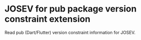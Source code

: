 # JOSEV for pub package version constraint extension

Read pub (Dart/Flutter) version constraint information for JOSEV.